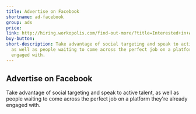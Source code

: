 ```yaml
---
title: Advertise on Facebook
shortname: ad-facebook
group: ads
price: 
link: http://hiring.workopolis.com/find-out-more/?title=Interested+in+Advertising%20Products?&NetsuiteTitle=Advertise+on+Facebook
buy-button: 
short-description: Take advantage of social targeting and speak to active talent,
  as well as people waiting to come across the perfect job on a platform they're already
  engaged with.
---
```


## Advertise on Facebook

Take advantage of social targeting and speak to active talent, as well as people waiting to come across the perfect job on a platform they're already engaged with.
